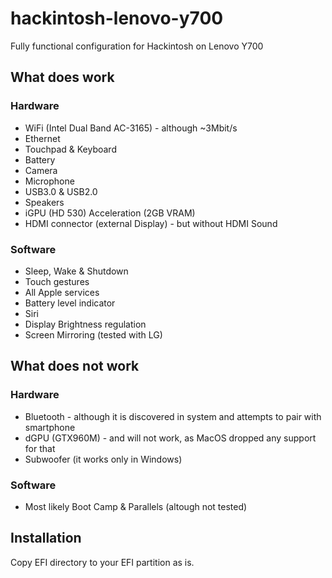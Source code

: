 # hackintosh-lenovo-y700
Fully functional configuration for Hackintosh on Lenovo Y700

## What does work

### Hardware
- WiFi (Intel Dual Band AC-3165) - although ~3Mbit/s
- Ethernet
- Touchpad & Keyboard
- Battery
- Camera
- Microphone
- USB3.0 & USB2.0
- Speakers
- iGPU (HD 530) Acceleration (2GB VRAM)
- HDMI connector (external Display) - but without HDMI Sound

### Software
- Sleep, Wake & Shutdown
- Touch gestures
- All Apple services
- Battery level indicator
- Siri
- Display Brightness regulation
- Screen Mirroring (tested with LG)

## What does not work

### Hardware
- Bluetooth - although it is discovered in system and attempts to pair with smartphone
- dGPU (GTX960M) - and will not work, as MacOS dropped any support for that
- Subwoofer (it works only in Windows)

### Software
- Most likely Boot Camp & Parallels (altough not tested)

## Installation
Copy EFI directory to your EFI partition as is.
